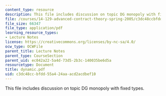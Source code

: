 ```yaml
---
content_type: resource
description: This file includes discussion on topic DG monopoly with fixed types.
file: /courses/14-129-advanced-contract-theory-spring-2005/c3dc48ccbfdd55a424aaacd2acdbef10_dynamic.pdf
file_size: 66347
file_type: application/pdf
learning_resource_types:
- Lecture Notes
license: https://creativecommons.org/licenses/by-nc-sa/4.0/
ocw_type: OCWFile
parent_title: Lecture Notes
parent_type: CourseSection
parent_uid: ec042a22-5a4d-73d5-2b3c-140035be6d5a
resourcetype: Document
title: dynamic.pdf
uid: c3dc48cc-bfdd-55a4-24aa-acd2acdbef10
---
```

This file includes discussion on topic DG monopoly with fixed types.